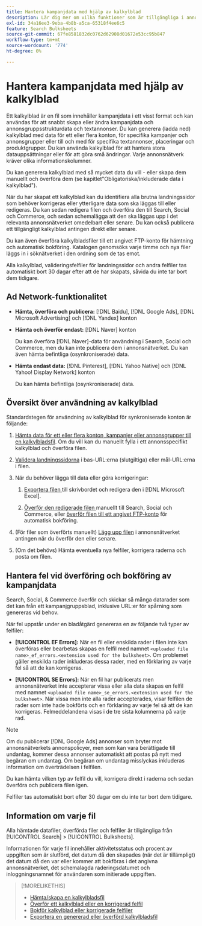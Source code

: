```yaml
---
title: Hantera kampanjdata med hjälp av kalkylblad
description: Lär dig mer om vilka funktioner som är tillgängliga i annonsnätverk, arbetsflödet för kalkylblad och felhanteringen.
exl-id: 34a16ee3-9eba-4b8b-a5ca-65318f4ee6c5
feature: Search Bulksheets
source-git-commit: 67fe8581832dc0762d62908d01672e53cc95b847
workflow-type: tm+mt
source-wordcount: '774'
ht-degree: 0%

---
```


# Hantera kampanjdata med hjälp av kalkylblad

Ett kalkylblad är en fil som innehåller kampanjdata i ett visst format och kan användas för att snabbt skapa eller ändra kampanjdata och annonsgruppsstrukturdata och textannonser. Du kan generera (ladda ned) kalkylblad med data för ett eller flera konton, för specifika kampanjer och annonsgrupper eller till och med för specifika textannonser, placeringar och produktgrupper. Du kan använda kalkylblad för att hantera stora datauppsättningar eller för att göra små ändringar. Varje annonsnätverk kräver olika informationskolumner.

Du kan generera kalkylblad med så mycket data du vill - eller skapa dem manuellt och överföra dem (se kapitlet&quot;Obligatoriska/inkluderade data i kalkylblad&quot;).

När du har skapat ett kalkylblad kan du identifiera alla brutna landningssidor som behöver korrigeras eller ytterligare data som ska läggas till eller redigeras. Du kan sedan redigera filen och överföra den till Search, Social och Commerce, och sedan schemalägga att den ska läggas upp i det relevanta annonsnätverket omedelbart eller senare. Du kan också publicera ett tillgängligt kalkylblad antingen direkt eller senare.

Du kan även överföra kalkylbladsfiler till ett angivet FTP-konto för hämtning och automatisk bokföring. Katalogen genomsöks varje timme och nya filer läggs in i söknätverket i den ordning som de tas emot.

Alla kalkylblad, valideringsfelfiler för landningssidor och andra felfiler tas automatiskt bort 30 dagar efter att de har skapats, såvida du inte tar bort dem tidigare.

## Ad Network-funktionalitet

* **Hämta, överföra och publicera:** [!DNL Baidu], [!DNL Google Ads], [!DNL Microsoft Advertising] och [!DNL Yandex] konton

* **Hämta och överför endast:** [!DNL Naver] konton

  Du kan överföra [!DNL Naver]-data för användning i Search, Social och Commerce, men du kan inte publicera dem i annonsnätverket. Du kan även hämta befintliga (osynkroniserade) data.

* **Hämta endast data:** [!DNL Pinterest], [!DNL Yahoo Native] och [!DNL Yahoo! Display Network] konton

  Du kan hämta befintliga (osynkroniserade) data.

## Översikt över användning av kalkylblad

Standardstegen för användning av kalkylblad för synkroniserade konton är följande:

<!-- insert image
  [EDIT/RECREATE FILE to replace "search engine"]
-->

1. [Hämta data för ett eller flera konton, kampanjer eller annonsgrupper till en kalkylbladsfil](bulksheet-download.md). Om du vill kan du manuellt fylla i ett annonsspecifikt kalkylblad och överföra filen.

1. [Validera landningssidorna](bulksheet-validate-landing-pages.md) i bas-URL:erna (slutgiltiga) eller mål-URL:erna i filen.

1. När du behöver lägga till data eller göra korrigeringar:

   1. [Exportera filen ](bulksheet-export.md) till skrivbordet och redigera den i [!DNL Microsoft Excel].

   1. [Överför den redigerade filen ](bulksheet-upload.md) manuellt till Search, Social och Commerce, eller [överför filen till ett angivet FTP-konto](bulksheet-ftp-account.md) för automatisk bokföring.

1. (För filer som överförts manuellt) [Lägg upp filen](bulksheet-post.md) i annonsnätverket antingen när du överför den eller senare.

1. (Om det behövs) Hämta eventuella nya felfiler, korrigera raderna och posta om filen.

## Hantera fel vid överföring och bokföring av kampanjdata

Search, Social, &amp; Commerce överför och skickar så många datarader som det kan från ett kampanjgruppsblad, inklusive URL:er för spårning som genereras vid behov.

När fel uppstår under en bladåtgärd genereras en av följande två typer av felfiler:

* **[!UICONTROL EF Errors]:** När en fil eller enskilda rader i filen inte kan överföras eller bearbetas skapas en felfil med namnet `<uploaded file name>_ef_errors.<extension used for the bulksheet>`. Om problemet gäller enskilda rader inkluderas dessa rader, med en förklaring av varje fel så att de kan korrigeras.

* **[!UICONTROL SE Errors]:** När en fil har publicerats men annonsnätverket inte accepterar vissa eller alla data skapas en felfil med namnet `<uploaded file name>_se_errors.<extension used for the bulksheet>`. När vissa men inte alla rader accepterades, visar felfilen de rader som inte hade bokförts och en förklaring av varje fel så att de kan korrigeras. Felmeddelandena visas i de tre sista kolumnerna på varje rad.

>[!NOTE]
>
>Om du publicerar [!DNL Google Ads] annonser som bryter mot annonsnätverkets annonspolicyer, men som kan vara berättigade till undantag, kommer dessa annonser automatiskt att postas på nytt med begäran om undantag. Om begäran om undantag misslyckas inkluderas information om överträdelsen i felfilen.

Du kan hämta vilken typ av felfil du vill, korrigera direkt i raderna och sedan överföra och publicera filen igen.

Felfiler tas automatiskt bort efter 30 dagar om du inte tar bort dem tidigare.

## Information om varje fil

Alla hämtade datafiler, överförda filer och felfiler är tillgängliga från [!UICONTROL Search] > [!UICONTROL Bulksheets].

Informationen för varje fil innehåller aktivitetsstatus och procent av uppgiften som är slutförd, det datum då den skapades (när det är tillämpligt) det datum då den var eller kommer att bokföras i det angivna annonsnätverket, det schemalagda raderingsdatumet och inloggningsnamnet för användaren som initierade uppgiften.

>[!MORELIKETHIS]
>
>* [Hämta/skapa en kalkylbladsfil](/help/search-social-commerce/campaign-management/bulksheets/bulksheet-download.md)
>* [Överför ett kalkylblad eller en korrigerad felfil](bulksheet-upload.md)
>* [Bokför kalkylblad eller korrigerade felfiler](bulksheet-post.md)
>* [Exportera en genererad eller överförd kalkylbladsfil](bulksheet-export.md)
